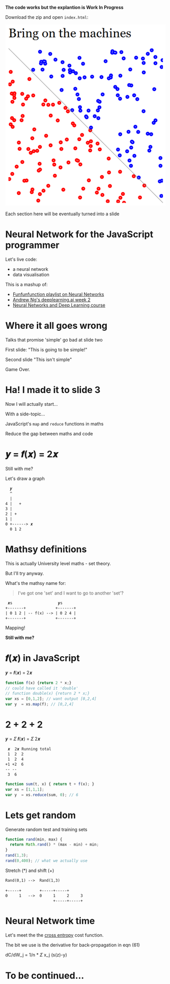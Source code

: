 **The code works but the explantion is Work In Progress**

Download the zip and open `index.html`:

[![Screenshot](neural-network-screenshot.png)](neural-network-screenshot.png)

Each section here will be eventually turned into a slide

# Neural Network for the JavaScript programmer

Let's live code:
* a neural network
* data visualisation

This is a mashup of:

* [Funfunfunction playlist on Neural Networks](https://www.youtube.com/watch?v=anN2Ey37s-o)
* [Andrew Ng's deeplearning.ai week 2](https://www.coursera.org/learn/neural-networks-deep-learning/)
* [Neural Networks and Deep Learning course](http://neuralnetworksanddeeplearning.com)

# Where it all goes wrong

Talks that promise 'simple' go bad at slide two

First slide: "This is going to be simple!"

Second slide "This isn't simple"

Game Over.

# Ha! I made it to slide 3

Now I will actually start...

With a side-topic...

JavaScript's `map` and `reduce` functions in maths

Reduce the gap between maths and code

# 𝒚 = 𝒇(𝒙) = 2𝒙

Still with me?

Let's draw a graph

      𝒚
      ^
      |
    4 |   +
    3 |
    2 | +
    1 |
    0 +------> 𝒙
      0 1 2

# Mathsy definitions

This is actually University level maths - set theory. 

But I'll try anyway.

What's the mathsy name for:

> I've got one 'set' and I want to go to another 'set'?

     𝒙s                    𝒚s
    +-------+             +-------+
    | 0 1 2 | -- f(x) --> | 0 2 4 |
    +-------+             +-------+

Mapping!

**Still with me?**

# 𝒇(𝒙) in JavaScript

𝒚 = 𝒇(𝒙) = 2𝒙

```javascript
function f(x) {return 2 * x;}
// could have called it 'double'
// function double(x) {return 2 * x;}
var xs = [0,1,2]; // want output [0,2,4]
var y  = xs.map(f); // [0,2,4]
```

# 2 + 2 + 2

𝒚 = 𝛴 𝒇(𝒙) = 𝛴 2𝒙

     𝒙  2𝒙 Running total
     1  2  2
     1  2  4
    +1 +2  6
    -- --
     3  6

```javascript
function sum(t, x) { return t + f(x); }
var xs = [1,1,1];
var y  = xs.reduce(sum, 0); // 6
```

# Lets get random

Generate random test and training sets

```javascript
function rand(min, max) {
  return Math.rand() * (max - min) + min;
}
rand(1,3);
rand(0,400); // what we actually use
```

Stretch (*) and shift (+)

    Rand(0,1) -->  Rand(1,3)

    +-----+        +-----+-----+
    0     1   -->  0     1     2     3
                         +-----+-----+

# Neural Network time

Let's meet the the [cross entropy][1] cost function.

The bit we use is the derivative for back-propagation in eqn (61)

dC/dW_j = 1/n * 𝛴 x_j (s(z)-y)

# To be continued...

[1]: http://neuralnetworksanddeeplearning.com/chap3.html#introducing_the_cross-entropy_cost_function
